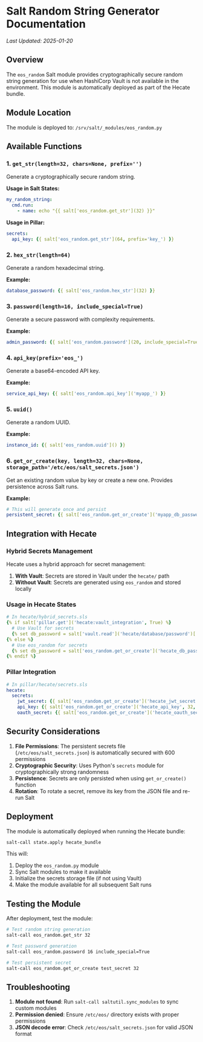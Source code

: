 # Salt Random String Generator Documentation

*Last Updated: 2025-01-20*

## Overview

The `eos_random` Salt module provides cryptographically secure random string generation for use when HashiCorp Vault is not available in the environment. This module is automatically deployed as part of the Hecate bundle.

## Module Location

The module is deployed to: `/srv/salt/_modules/eos_random.py`

## Available Functions

### 1. `get_str(length=32, chars=None, prefix='')`
Generate a cryptographically secure random string.

**Usage in Salt States:**
```yaml
my_random_string:
  cmd.run:
    - name: echo "{{ salt['eos_random.get_str'](32) }}"
```

**Usage in Pillar:**
```yaml
secrets:
  api_key: {{ salt['eos_random.get_str'](64, prefix='key_') }}
```

### 2. `hex_str(length=64)`
Generate a random hexadecimal string.

**Example:**
```yaml
database_password: {{ salt['eos_random.hex_str'](32) }}
```

### 3. `password(length=16, include_special=True)`
Generate a secure password with complexity requirements.

**Example:**
```yaml
admin_password: {{ salt['eos_random.password'](20, include_special=True) }}
```

### 4. `api_key(prefix='eos_')`
Generate a base64-encoded API key.

**Example:**
```yaml
service_api_key: {{ salt['eos_random.api_key']('myapp_') }}
```

### 5. `uuid()`
Generate a random UUID.

**Example:**
```yaml
instance_id: {{ salt['eos_random.uuid']() }}
```

### 6. `get_or_create(key, length=32, chars=None, storage_path='/etc/eos/salt_secrets.json')`
Get an existing random value by key or create a new one. Provides persistence across Salt runs.

**Example:**
```yaml
# This will generate once and persist
persistent_secret: {{ salt['eos_random.get_or_create']('myapp_db_password', 32) }}
```

## Integration with Hecate

### Hybrid Secrets Management

Hecate uses a hybrid approach for secret management:

1. **With Vault**: Secrets are stored in Vault under the `hecate/` path
2. **Without Vault**: Secrets are generated using `eos_random` and stored locally

### Usage in Hecate States

```yaml
# In hecate/hybrid_secrets.sls
{% if salt['pillar.get']('hecate:vault_integration', True) %}
  # Use Vault for secrets
  {% set db_password = salt['vault.read']('hecate/database/password')['data']['value'] %}
{% else %}
  # Use eos_random for secrets
  {% set db_password = salt['eos_random.get_or_create']('hecate_db_password', 32) %}
{% endif %}
```

### Pillar Integration

```yaml
# In pillar/hecate/secrets.sls
hecate:
  secrets:
    jwt_secret: {{ salt['eos_random.get_or_create']('hecate_jwt_secret', 64) }}
    api_key: {{ salt['eos_random.get_or_create']('hecate_api_key', 32, prefix='hct_') }}
    oauth_secret: {{ salt['eos_random.get_or_create']('hecate_oauth_secret', 48) }}
```

## Security Considerations

1. **File Permissions**: The persistent secrets file (`/etc/eos/salt_secrets.json`) is automatically secured with 600 permissions
2. **Cryptographic Security**: Uses Python's `secrets` module for cryptographically strong randomness
3. **Persistence**: Secrets are only persisted when using `get_or_create()` function
4. **Rotation**: To rotate a secret, remove its key from the JSON file and re-run Salt

## Deployment

The module is automatically deployed when running the Hecate bundle:

```bash
salt-call state.apply hecate_bundle
```

This will:
1. Deploy the `eos_random.py` module
2. Sync Salt modules to make it available
3. Initialize the secrets storage file (if not using Vault)
4. Make the module available for all subsequent Salt runs

## Testing the Module

After deployment, test the module:

```bash
# Test random string generation
salt-call eos_random.get_str 32

# Test password generation
salt-call eos_random.password 16 include_special=True

# Test persistent secret
salt-call eos_random.get_or_create test_secret 32
```

## Troubleshooting

1. **Module not found**: Run `salt-call saltutil.sync_modules` to sync custom modules
2. **Permission denied**: Ensure `/etc/eos/` directory exists with proper permissions
3. **JSON decode error**: Check `/etc/eos/salt_secrets.json` for valid JSON format